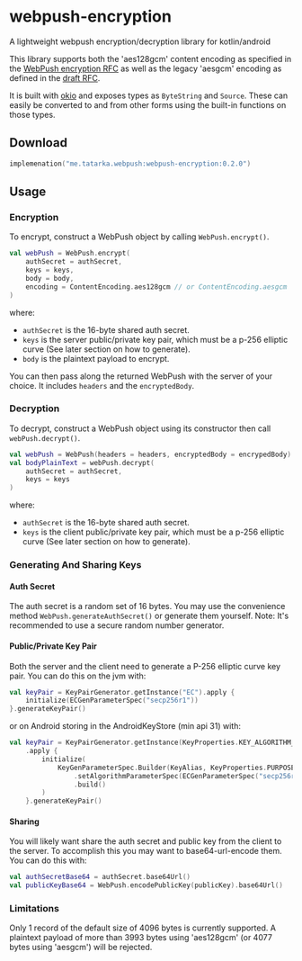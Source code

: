 # webpush-encryption

A lightweight webpush encryption/decryption library for kotlin/android

This library supports both the 'aes128gcm' content encoding as specified in the
[WebPush encryption RFC](https://datatracker.ietf.org/doc/html/rfc8291) as well as the legacy 'aesgcm' encoding as
defined in the [draft RFC](https://datatracker.ietf.org/doc/html/draft-ietf-webpush-encryption-04).

It is built with [okio](https://square.github.io/okio/) and exposes types as `ByteString` and `Source`. These can easily
be converted to and from other forms using the built-in functions on those types.

## Download

```kotlin
implemenation("me.tatarka.webpush:webpush-encryption:0.2.0")
```

## Usage

### Encryption

To encrypt, construct a WebPush object by calling `WebPush.encrypt()`.

```kotlin
val webPush = WebPush.encrypt(
    authSecret = authSecret,
    keys = keys,
    body = body,
    encoding = ContentEncoding.aes128gcm // or ContentEncoding.aesgcm
)
```

where:

- `authSecret` is the 16-byte shared auth secret.
- `keys` is the server public/private key pair, which must be a p-256 elliptic curve (See later section on how to
  generate).
- `body` is the plaintext payload to encrypt.

You can then pass along the returned WebPush with the server of your choice. It includes `headers` and
the `encryptedBody`.

### Decryption

To decrypt, construct a WebPush object using its constructor then call `webPush.decrypt()`.

```kotlin
val webPush = WebPush(headers = headers, encryptedBody = encrypedBody)
val bodyPlainText = webPush.decrypt(
    authSecret = authSecret,
    keys = keys
)
```

where:

- `authSecret` is the 16-byte shared auth secret.
- `keys` is the client public/private key pair, which must be a p-256 elliptic curve (See later section on how to
  generate).

### Generating And Sharing Keys

#### Auth Secret

The auth secret is a random set of 16 bytes. You may use the convenience method `WebPush.generateAuthSecret()` or
generate them yourself. Note: It's recommended to use a secure random number generator.

#### Public/Private Key Pair

Both the server and the client need to generate a P-256 elliptic curve key pair. You can do this on the jvm with:

```kotlin
val keyPair = KeyPairGenerator.getInstance("EC").apply {
    initialize(ECGenParameterSpec("secp256r1"))
}.generateKeyPair()
```

or on Android storing in the AndroidKeyStore (min api 31) with:

```kotlin
val keyPair = KeyPairGenerator.getInstance(KeyProperties.KEY_ALGORITHM_EC, "AndroidKeyStore")
    .apply {
        initialize(
            KeyGenParameterSpec.Builder(KeyAlias, KeyProperties.PURPOSE_AGREE_KEY)
                .setAlgorithmParameterSpec(ECGenParameterSpec("secp256r1"))
                .build()
        )
    }.generateKeyPair()
```

#### Sharing

You will likely want share the auth secret and public key from the client to the server. To accomplish this you may want
to base64-url-encode them. You can do this with:

```kotlin
val authSecretBase64 = authSecret.base64Url()
val publicKeyBase64 = WebPush.encodePublicKey(publicKey).base64Url()
```

### Limitations

Only 1 record of the default size of 4096 bytes is currently supported. A plaintext payload of more than 3993 bytes
using 'aes128gcm' (or 4077 bytes using 'aesgcm') will be rejected.